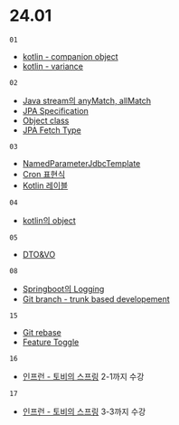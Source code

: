 # 24.01

`01`

- [kotlin - companion object]('../../../../language/kotlin/companion-object.md')
- [kotlin - variance]('../../../../language/kotlin/variance.md')

`02`

- [Java stream의 anyMatch, allMatch]('../../../../language/java/stream')
- [JPA Specification]('../../../../backend/spring/JPA/specification.md')
- [Object class]('../../../../language/java/object-class.md)
- [JPA Fetch Type]('../../../../backend/spring/JPA/fetch-type.md)

`03`

- [NamedParameterJdbcTemplate]('../../../../backend/spring/jdbc.md')
- [Cron 표현식]('../../../../backend/spring/schedule.md)
- [Kotlin 레이블]('../../../../language/kotlin/etc.md')

`04`

- [kotlin의 object]('../../../../language/kotlin/object.md')

`05`

- [DTO&VO]('../../../../language/java/dto&vo.md')

`08`

- [Springboot의 Logging]('../../../../spring/logging.md')
- [Git branch - trunk based developement]('../../../../git/branch/trunk-based-development.md')

`15`

- [Git rebase]('../../../../git/branch/rebase.md')
- [Feature Toggle]('../../../../etc/feature-toggle.md')

`16`

- [인프런 - 토비의 스프링](https://www.inflearn.com/course/%ED%86%A0%EB%B9%84-%EC%8A%A4%ED%94%84%EB%A7%81%EB%B6%80%ED%8A%B8-%EC%9D%B4%ED%95%B4%EC%99%80%EC%9B%90%EB%A6%AC/dashboard) 2-1까지 수강

`17`

- [인프런 - 토비의 스프링](https://www.inflearn.com/course/%ED%86%A0%EB%B9%84-%EC%8A%A4%ED%94%84%EB%A7%81%EB%B6%80%ED%8A%B8-%EC%9D%B4%ED%95%B4%EC%99%80%EC%9B%90%EB%A6%AC/dashboard) 3-3까지 수강
